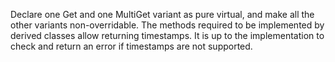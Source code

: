 Declare one Get and one MultiGet variant as pure virtual, and make all the other variants non-overridable. The methods required to be implemented by derived classes allow returning timestamps. It is up to the implementation to check and return an error if timestamps are not supported.
